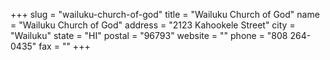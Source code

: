 +++
slug = "wailuku-church-of-god"
title = "Wailuku Church of God"
name = "Wailuku Church of God"
address = "2123 Kahookele Street"
city = "Wailuku"
state = "HI"
postal = "96793"
website = ""
phone = "808 264-0435"
fax = ""
+++
